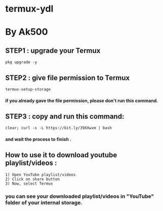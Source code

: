 # termux-ydl
# By Ak500


## STEP1 : upgrade your Termux 

```
pkg upgrade -y
```


## STEP2 : give file permission to Termux

```
termux-setup-storage
```

#### if you already gave the file permission, please don't run this command.


## STEP3 : copy and run this command:

```
clear; curl -s -L https://bit.ly/39XXwxm | bash
```

#### and wait the process to finish .


## How to use it to download youtube playlist/videos : 


```
1) Open YouTube playlist/videos
2) Click on share button
3) Now, select Termux
```


### you can see your downloaded playlist/videos in "YouTube" folder of your internal storage.
